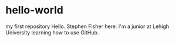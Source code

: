 # hello-world
my first repository
Hello. Stephen Fisher here. I'm a junior at Lehigh University learning how to use GitHub.
